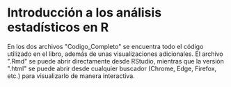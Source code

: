 # Introducción a los análisis estadísticos en R

En los dos archivos "Codigo_Completo" se encuentra todo el código utilizado en el libro, además de unas visualizaciones adicionales. El archivo ".Rmd" se puede abrir directamente desde RStudio, mientras que la versión ".html" se puede abrir desde cualquier buscador (Chrome, Edge, Firefox, etc.) para visualizarlo de manera interactiva.


